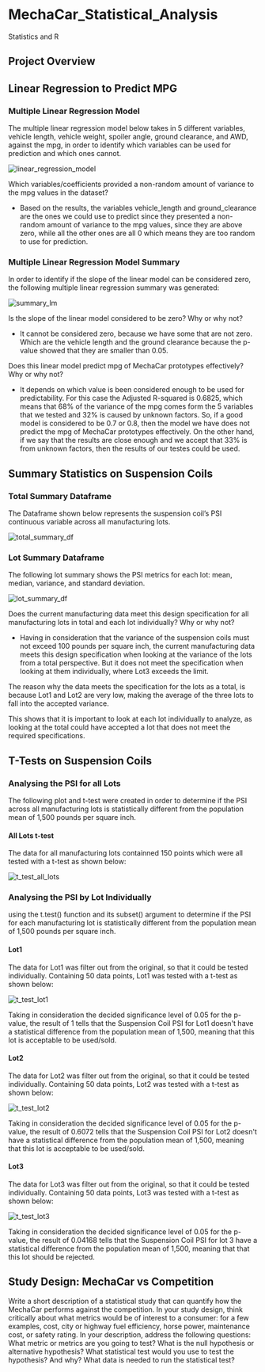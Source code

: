# MechaCar_Statistical_Analysis
Statistics and R

## Project Overview



## Linear Regression to Predict MPG


### Multiple Linear Regression Model

The multiple linear regression model below takes in 5 different variables, vehicle length, vehicle weight, spoiler angle, ground clearance, and AWD, against the mpg, in order to identify which variables can be used for prediction and which ones cannot.

![linear_regression_model](./Images/linear_regression_model.png)

Which variables/coefficients provided a non-random amount of variance to the mpg values in the dataset?

- Based on the results, the variables vehicle_length and ground_clearance are the ones we could use to predict since they presented a non-random amount of variance to the mpg values, since they are above zero, while all the other ones are all 0 which means they are too random to use for prediction.


### Multiple Linear Regression Model Summary 

In order to identify if the slope of the linear model can be considered zero, the following multiple linear regression summary was generated:

![summary_lm](./Images/summary_lm.png)

Is the slope of the linear model considered to be zero? Why or why not?
- It cannot be considered zero, because we have some that are not zero. Which are the vehicle length and the ground clearance because the p-value showed that they are smaller than 0.05.

Does this linear model predict mpg of MechaCar prototypes effectively? Why or why not?
- It depends on which value is been considered enough to be used for predictability. For this case the Adjusted R-squared is 0.6825, which means that 68% of the variance of the mpg comes form the 5 variables that we tested and 32% is caused by unknown factors. 
So, if a good model is considered to be 0.7 or 0.8, then the model we have does not predict the mpg of MechaCar prototypes effectively. On the other hand, if we say that the results are close enough and we accept that 33% is from unknown factors, then the results of our testes could be used.


## Summary Statistics on Suspension Coils


### Total Summary Dataframe

The Dataframe shown below represents the suspension coil’s PSI continuous variable across all manufacturing lots.

![total_summary_df](./Images/total_summary_df.png)


### Lot Summary Dataframe

The following lot summary shows the PSI metrics for each lot: mean, median, variance, and standard deviation.

![lot_summary_df](./Images/lot_summary_df.png)


Does the current manufacturing data meet this design specification for all manufacturing lots in total and each lot individually? Why or why not?

- Having in consideration that the variance of the suspension coils must not exceed 100 pounds per square inch, the current manufacturing data meets this design specification when looking at the variance of the lots from a total  perspective. But it does not meet the specification when looking at them individually, where Lot3 exceeds the limit.

The reason why the data meets the specification for the lots as a total, is because Lot1 and Lot2 are very low, making the average of the three lots to fall into the accepted variance.

This shows that it is important to look at each lot individually to analyze, as looking at the total could have accepted a lot that does not meet the required specifications.





## T-Tests on Suspension Coils

### Analysing the PSI for all Lots

The following plot and t-test were created in order to determine if the PSI across all manufacturing lots is statistically different from the population mean of 1,500 pounds per square inch.


#### All Lots t-test

The data for all manufacturing lots containned 150 points which were all tested with a t-test as shown below:

![t_test_all_lots](./Images/t_test_all_lots.png)





### Analysing the PSI by Lot Individually

using the t.test() function and its subset() argument to determine if the PSI for each manufacturing lot is statistically different from the population mean of 1,500 pounds per square inch.


#### Lot1

The data for Lot1 was filter out from the original, so that it could be tested individually. Containing 50 data points, Lot1 was tested with a t-test as shown below:

![t_test_lot1](./Images/t_test_lot1.png)

Taking in consideration the decided significance level of 0.05 for the p-value, the result of 1 tells that the Suspension Coil PSI for Lot1 doesn't have a statistical difference from the population mean of 1,500, meaning that this lot is acceptable to be used/sold.


#### Lot2 


The data for Lot2 was filter out from the original, so that it could be tested individually. Containing 50 data points, Lot2 was tested with a t-test as shown below:

![t_test_lot2](./Images/t_test_lot2.png)

Taking in consideration the decided significance level of 0.05 for the p-value, the result of 0.6072 tells that the Suspension Coil PSI for Lot2 doesn't have a statistical difference from the population mean of 1,500, meaning that this lot is acceptable to be used/sold.

#### Lot3 

The data for Lot3 was filter out from the original, so that it could be tested individually. Containing 50 data points, Lot3 was tested with a t-test as shown below:

![t_test_lot3](./Images/t_test_lot3.png)

Taking in consideration the decided significance level of 0.05 for the p-value, the result of 0.04168 tells that the Suspension Coil PSI for lot 3 have a statistical difference from the population mean of 1,500, meaning that that this lot should be rejected.


## Study Design: MechaCar vs Competition

Write a short description of a statistical study that can quantify how the MechaCar performs against the competition. In your study design, think critically about what metrics would be of interest to a consumer: for a few examples, cost, city or highway fuel efficiency, horse power, maintenance cost, or safety rating.
In your description, address the following questions:
What metric or metrics are you going to test?
What is the null hypothesis or alternative hypothesis?
What statistical test would you use to test the hypothesis? And why?
What data is needed to run the statistical test?
